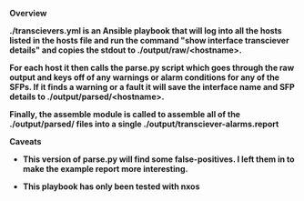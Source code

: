 <b>Overview

./transcievers.yml is an Ansible playbook that will log into all the hosts listed in the hosts file and run the command "show interface transciever details" and copies the stdout to ./output/raw/\<hostname>.

For each host it then calls the parse.py <infile> <outfile> script which goes through the raw output and keys off of any warnings or alarm conditions for any of the SFPs. If it finds a warning or a fault it will save the interface name and SFP details to ./output/parsed/\<hostname>.

Finally, the assemble module is called to assemble all of the ./output/parsed/ files into a single ./output/transciever-alarms.report


<b>Caveats

* This version of parse.py will find some false-positives. I left them in to make the example report more interesting.

* This playbook has only been tested with nxos